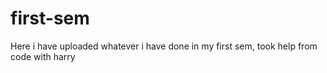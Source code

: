 # first-sem
Here i have uploaded whatever i have done in my first sem, took help from code with harry
